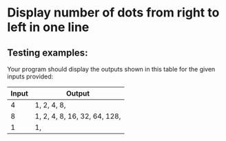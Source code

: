 # Display number of dots from right to left in one line

## Testing examples:

Your program should display the outputs shown in this table for the given inputs provided:

| Input | Output                       |
| ----- | ---------------------------- |
| 4     | 1, 2, 4, 8,                  |
| 8     | 1, 2, 4, 8, 16, 32, 64, 128, |
| 1     | 1,                           |
